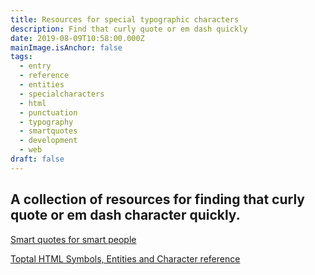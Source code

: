 ```yaml
---
title: Resources for special typographic characters
description: Find that curly quote or em dash quickly
date: 2019-08-09T10:58:00.000Z
mainImage.isAnchor: false
tags:
  - entry
  - reference
  - entities
  - specialcharacters
  - html
  - punctuation
  - typography
  - smartquotes
  - development
  - web
draft: false
---
```

A collection of resources for finding that curly quote or em dash character quickly.
---

[Smart quotes for smart people](http://smartquotesforsmartpeople.com/)

[Toptal HTML Symbols, Entities and Character reference](https://www.toptal.com/designers/htmlarrows/punctuation/)
